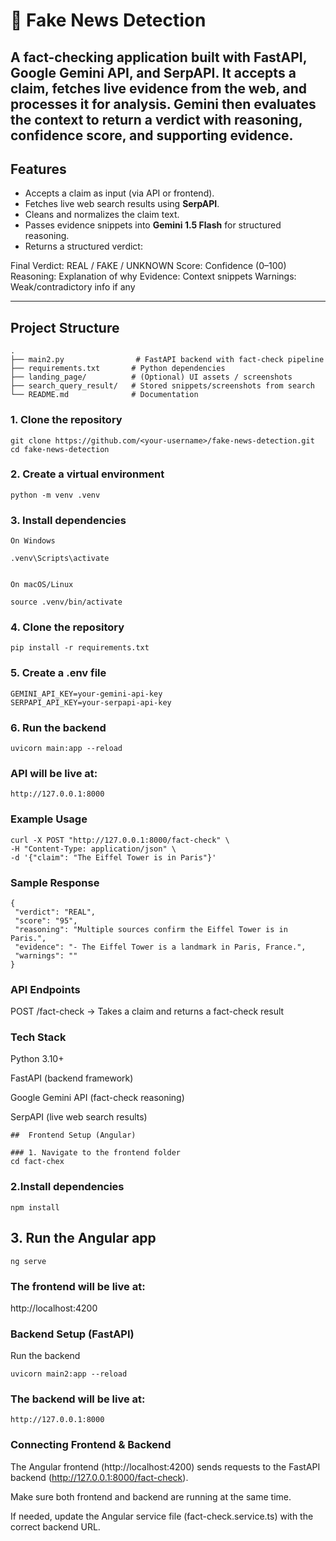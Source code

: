 # 📰 Fake News Detection

A fact-checking application built with FastAPI, Google Gemini API, and SerpAPI.
It accepts a claim, fetches live evidence from the web, and processes it for analysis.
Gemini then evaluates the context to return a verdict with reasoning, confidence score, and supporting evidence.
---

##  Features
- Accepts a claim as input (via API or frontend).  
- Fetches live web search results using **SerpAPI**.  
- Cleans and normalizes the claim text.  
- Passes evidence snippets into **Gemini 1.5 Flash** for structured reasoning.  
- Returns a structured verdict:

Final Verdict: REAL / FAKE / UNKNOWN
Score: Confidence (0–100)
Reasoning: Explanation of why
Evidence: Context snippets
Warnings: Weak/contradictory info if any

---

##  Project Structure
```text
.
├── main2.py                # FastAPI backend with fact-check pipeline  
├── requirements.txt       # Python dependencies  
├── landing_page/          # (Optional) UI assets / screenshots  
├── search_query_result/   # Stored snippets/screenshots from search  
└── README.md              # Documentation  
```
### 1. Clone the repository
```
git clone https://github.com/<your-username>/fake-news-detection.git
cd fake-news-detection
```
### 2. Create a virtual environment
```
python -m venv .venv
```
### 3. Install dependencies
```
On Windows

.venv\Scripts\activate


On macOS/Linux

source .venv/bin/activate
```
### 4. Clone the repository
```
pip install -r requirements.txt
```

### 5. Create a .env file
```
GEMINI_API_KEY=your-gemini-api-key
SERPAPI_API_KEY=your-serpapi-api-key

```

### 6. Run the backend
```
uvicorn main:app --reload

```
### API will be live at:
```
http://127.0.0.1:8000

```

 ### Example Usage
 ```
curl -X POST "http://127.0.0.1:8000/fact-check" \
-H "Content-Type: application/json" \
-d '{"claim": "The Eiffel Tower is in Paris"}'

```
 ### Sample Response
 ```
{
  "verdict": "REAL",
  "score": "95",
  "reasoning": "Multiple sources confirm the Eiffel Tower is in Paris.",
  "evidence": "- The Eiffel Tower is a landmark in Paris, France.",
  "warnings": ""
}

```
 
### API Endpoints
POST /fact-check   → Takes a claim and returns a fact-check result

### Tech Stack

Python 3.10+

FastAPI (backend framework)

Google Gemini API (fact-check reasoning)

SerpAPI (live web search results)

```
##  Frontend Setup (Angular)

### 1. Navigate to the frontend folder
cd fact-chex

```
###  2.Install dependencies
```
npm install

```
## 3. Run the Angular app
```
ng serve

```
### The frontend will be live at: 
http://localhost:4200

### Backend Setup (FastAPI)
Run the backend
```
uvicorn main2:app --reload
```
### The backend will be live at:
```
http://127.0.0.1:8000

```

### Connecting Frontend & Backend
The Angular frontend (http://localhost:4200) sends requests to the FastAPI backend (http://127.0.0.1:8000/fact-check).

Make sure both frontend and backend are running at the same time.

If needed, update the Angular service file (fact-check.service.ts) with the correct backend URL.

















